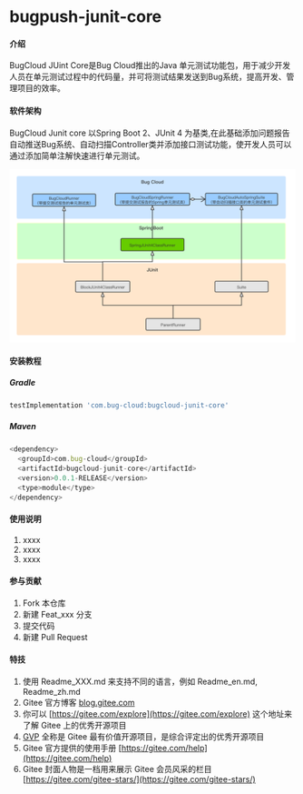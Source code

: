 # bugpush-junit-core

#### 介绍
BugCloud JUint Core是Bug Cloud推出的Java 单元测试功能包，用于减少开发人员在单元测试过程中的代码量，并可将测试结果发送到Bug系统，提高开发、管理项目的效率。

#### 软件架构
BugCloud Junit core  以Spring Boot 2、JUnit 4 为基类,在此基础添加问题报告自动推送Bug系统、自动扫描Controller类并添加接口测试功能，使开发人员可以通过添加简单注解快速进行单元测试。

![image](https://github.com/qingyunzhiwu/bugcloud-junit-core/blob/master/src/main/resources/static/images/readme-framework.png)

#### 安装教程
##### Gradle
```javascript
testImplementation 'com.bug-cloud:bugcloud-junit-core'
```

##### Maven

```javascript
<dependency>
  <groupId>com.bug-cloud</groupId>
  <artifactId>bugcloud-junit-core</artifactId>
  <version>0.0.1-RELEASE</version>
  <type>module</type>
</dependency>
```



#### 使用说明

1.  xxxx
2.  xxxx
3.  xxxx

#### 参与贡献

1.  Fork 本仓库
2.  新建 Feat_xxx 分支
3.  提交代码
4.  新建 Pull Request


#### 特技

1.  使用 Readme\_XXX.md 来支持不同的语言，例如 Readme\_en.md, Readme\_zh.md
2.  Gitee 官方博客 [blog.gitee.com](https://blog.gitee.com)
3.  你可以 [https://gitee.com/explore](https://gitee.com/explore) 这个地址来了解 Gitee 上的优秀开源项目
4.  [GVP](https://gitee.com/gvp) 全称是 Gitee 最有价值开源项目，是综合评定出的优秀开源项目
5.  Gitee 官方提供的使用手册 [https://gitee.com/help](https://gitee.com/help)
6.  Gitee 封面人物是一档用来展示 Gitee 会员风采的栏目 [https://gitee.com/gitee-stars/](https://gitee.com/gitee-stars/)

